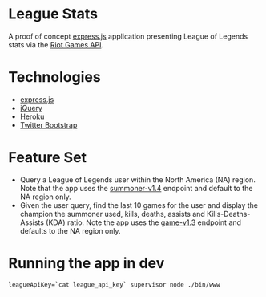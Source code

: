 # League Stats
A proof of concept [express.js](http://expressjs.com/) application presenting League of Legends stats via the [Riot Games API](https://developer.riotgames.com/api/methods).

# Technologies
- [express.js](http://expressjs.com/)
- [jQuery](http://code.jquery.com)
- [Heroku](https://www.heroku.com/)
- [Twitter Bootstrap](http://getbootstrap.com/2.3.2/)

# Feature Set
- Query a League of Legends user within the North America (NA) region. Note that the app uses the [summoner-v1.4](https://developer.riotgames.com/api/methods#!/1061/3663) endpoint and default to the NA region only.
- Given the user query, find the last 10 games for the user and display the champion the summoner used, kills, deaths, assists and Kills-Deaths-Assists (KDA) ratio. Note the app uses the [game-v1.3](https://developer.riotgames.com/api/methods#!/1060) endpoint and defaults to the NA region only.

# Running the app in dev
```
leagueApiKey=`cat league_api_key` supervisor node ./bin/www
```
